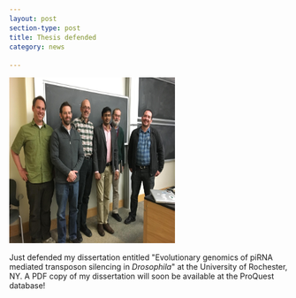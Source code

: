 ```yaml
---
layout: post
section-type: post
title: Thesis defended
category: news

---
```

<img src="/img/defense.jpg" style="width:300px;height:300px;">

<p>Just defended my dissertation entitled "Evolutionary genomics of piRNA mediated transposon silencing in <i>Drosophila</i>" at the University of Rochester, NY. A PDF copy of my dissertation will soon be available at the ProQuest database!


